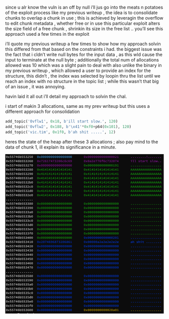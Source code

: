 since u alr know the vuln is an off by null iʼll jus go into the meats n potatoes of the exploit process 
like my previous writeup , the idea is to consolidate chunks to overlap a chunk in use ; this is achieved by leveragin the overflow to edit chunk metadata , whether free or in use
this particular exploit alters the size field of a free chunk , shrinkin its size in the free list .. youʼll see this approach used a few times in the exploit

iʼll quote my previous writeup a few times to show how my approach solvin this differed from that based on the constraints i had.
the biggest issue was the fact that i cldnʼt write null bytes for the input data , as this wld cause the input to terminate at the null byte ; additionally the total num of allocations allowed was 10 which was a slight pain to deal with
also unlike the binary in my previous writeup , which allowed a user to provide an index for the structure, this didnʼt , the index was selected by loopin thru the list until we reach an index with no structure in the topic list  ; while this wasnʼt that big of an issue , it was annoying.

havin laid it all out iʼll detail my approach to solvin the chal.

i start of makin 3 allocations, same as my prev writeup but this uses a different approach for consolidation

```python
add_topic('0vflw1', 0x18, b'ill start slow.', 120)
add_topic('0vflw2', 0x188, b'\x41'*0xf0+p64(0x101), 120)
add_topic('vic.tim', 0x1f0, b'ah shit .....', 12)
```

heres the state of the heap after these 3 allocations ; also pay mind to the data of chunk 1, ill explain its significance in a minute.

![step_1](https://github.com/kaslr/another_null_chal/blob/main/step_1.PNG)